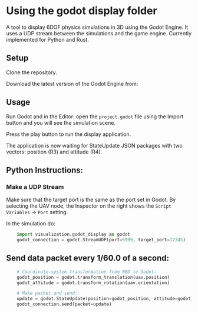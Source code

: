 # Using the godot display folder

A tool to display 6DOF physics simulations in 3D using the Godot Engine.
It uses a UDP stream between the simulations and the game engine. Currently implemented for Python and Rust.

## Setup

Clone the repository.

Download the latest version of the Godot Engine from:

## Usage

Run Godot and in the Editor: open the `project.godot` file using the Import button and you will see the simulation scene.

Press the play button to run the display application.

The application is now waiting for StateUpdate JSON packages with two vectors: position (R3) and attitude (R4).

## Python Instructions:

### Make a UDP Stream

Make sure that the target port is the same as the port set in Godot. By selecting the UAV node, the Inspector on the right shows the `Script Variables` -> `Port` setting. 

In the simulation do:
```python
    import visualization.godot_display as godot
    godot_connection = godot.StreamUDP(port=9999, target_port=12345)
```

## Send data packet every 1/60.0 of a second:

```python
    # Coordinate-system transformation from NED to Godot:
    godot_position = godot.transform_translation(uav.position)
    godot_attitude = godot.transform_rotation(uav.orientation)

    # Make packet and send:
    update = godot.StateUpdate(position=godot_position, attitude=godot_attitude)
    godot_connection.send(packet=update)

```
